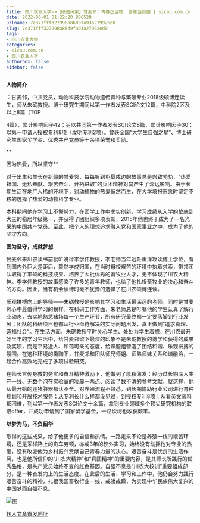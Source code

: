 ```yaml
---
title: 四川农业大学->【研途风采】甘麦邻：青春正当时  吾辈当自强 | sicau.com.cn
date: 2022-06-01 01:22:20.886528
urlname: 7e371fff327998a86d9fa93a27992ed0
slug: 7e371fff327998a86d9fa93a27992ed0
tags: 
- 四川农业大学
categories:
- sicau.com.cn
- 四川农业大学
authorbox: false
sidebar: false
---
```

**人物简介**

：甘麦邻，中共党员，动物科技学院动物遗传育种与繁殖专业2018级硕博连读生，师从朱砺教授。博士研究生期间以第一作者发表SCI论文12篇，中科院2区及以上8篇（TOP

4篇），累计影响因子42；另以共同第一作者发表SCI论文8篇，累计影响因子30；以第一申请人授权专利8项（发明专利2项）。曾获全国“大学生自强之星”、博士研究生国家奖学金、优秀共产党员等十余项荣誉和奖励。

**
<!--more-->
因为热爱，所以坚守**

对于出生和生长在新疆的甘麦邻，每每听到屯垦戍边的故事总是兴致勃勃，“热爱祖国、无私奉献、艰苦奋斗、开拓进取”的兵团精神对其产生了深远影响。由于长期生活在地广人稀的环境下，对动植物的热爱悄然而生，在大学填报志愿时坚定不移的选择了热爱的动物科学专业。

本科期间他在学习上不懈努力，在团学工作中求实创新，学习成绩从入学的垫底到大三的稳居年级第一，并获得了团组织多项表彰，2015年他也终于成为了一名光荣的中国共产党员。至此，把个人的理想追求融入党和国家事业之中，成为了他的坚守方向。

**因为坚守，成就梦想**

甘麦邻来川农读书前就听说过李学伟教授，李老师当年远赴重洋攻读博士学位，看到国内外巨大差距后，毅然学成归国，在当时母校艰苦的环境中执着求索，带领团队取得了丰硕的科技成果、培养了大批优秀的畜牧业人才，无不体现了川农大精神。李学伟教授的故事感染了许多的青年教师，也给了他扎根畜牧业的决心和奋斗的方向。因此，当有机会读博时毫不犹豫的选择了在川农硕博连读。

乐观拼搏向上的导师——朱砺教授是影响其学习和生活最深远的老师，同时是甘麦邻心中最值得学习的榜样。在科研工作方面，朱老师总是叮嘱他的学生认真了解行业动态，去实地熟悉猪场每一个生产环节，所有研究最终都一定要落脚到行业发展；团队的科研项目也都从行业亟待解决的实际问题出发，真正做到“追求真理、造福社会”。在生活方面，朱砺教授平时关心学生、处处为学生着想，在川农最开始半年的学习生活中，给甘麦邻留下最深的印象不是朱砺教授的博学和获得的成果及奖项，而是平易近人、和蔼可亲的态度，给课题组营造了团结和谐、乐观拼搏的氛围。在这种环境的熏陶下，甘麦邻和团队师兄师姐、师弟师妹关系和谐融洽，一起合作高效地完成了多项试验研究。

在师长言传身教的务实和奋斗精神激励下，他做到了厚积薄发：经历过长期深入生产一线、无数个泡在实验室的凌晨一两点、阅读了数不清的参考文献，就这样，他从最开始的连猪脏器都认不全、对养殖流程不熟悉，到长期协助行业公司进行育种规划和开展技术服务；从专利长什么样都没见过，到授权专利8项；从看英文资料都困难，到以第一作者发表SCI论文十余篇，拿到专业领域多个顶尖研究机构的联培offer，并成功申请到了国家留学基金，一路坎坷也收获颇丰。

**以梦为马，不负韶华**

取得的这些成果，给了他更多的自信和热情。一路走来不论是养殖一线的艰苦环境，还是采样路上的舟车劳顿，亦或3年的校外实习，始终没有动摇他对专业的热爱，没有改变他为乡村振兴贡献自己青春力量的决心。艰苦奋斗是优良的生活作风，也是他所信仰的“川农大精神”和“兵团精神”的重要内容，是其师长所践行的优秀品格，是共产党员始终不变的红色基因。自强不息是“川农大校训”重要组成部分，是一种奋发向上的生活态度。在此后的生活、学习和工作中，他仍会努力践行艰苦奋斗的精神，扎根我国畜牧行业一线，戒骄戒躁，为实现中华民族伟大复兴的中国梦而自强不息。

![图](https://news.sicau.edu.cn/__local/8/D6/48/0F314DFFC2AB2D0B1653D4030B3_01CC6538_7742B.png)

[转入文章首发地址](https://news.sicau.edu.cn/info/1078/68074.htm)